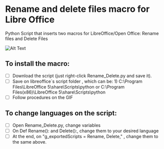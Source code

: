 # Rename and delete files macro for Libre Office
Python Script that inserts two macros for LibreOffice/Open Office: Rename files and Delete Files

![Alt Text](https://github.com/albcunha/Libreoffice_macros/blob/master/menu.gif?raw=true)

## To install the macro:
- [ ] Download the script (just right-click Rename_Delete.py and save it).
- [ ] Save on libreoffice´s script folder , which can be: 1) C:\Program Files\LibreOffice 5\share\Scripts\python or C:\Program Files(x86)\LibreOffice 5\share\Scripts\python
- [ ] Follow procedures on the GIF

## To change languages on the script:
- [ ] Open Rename_Delete.py, change variables
- [ ] On Def Rename(): and Delete():, change them to your desired language
- [ ] At the end, on "g_exportedScripts = Rename, Delete," , change them to the same above.  
